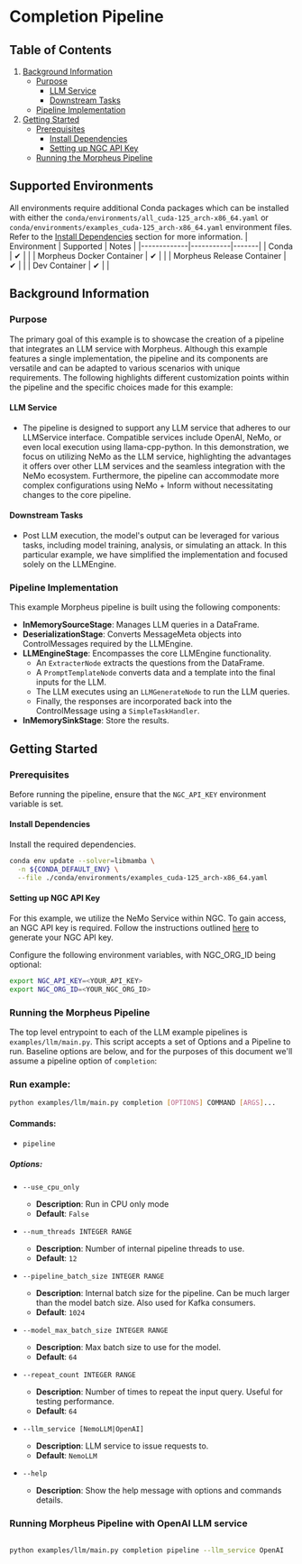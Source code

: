 <!--
SPDX-FileCopyrightText: Copyright (c) 2023-2024, NVIDIA CORPORATION & AFFILIATES. All rights reserved.
SPDX-License-Identifier: Apache-2.0

Licensed under the Apache License, Version 2.0 (the "License");
you may not use this file except in compliance with the License.
You may obtain a copy of the License at

http://www.apache.org/licenses/LICENSE-2.0

Unless required by applicable law or agreed to in writing, software
distributed under the License is distributed on an "AS IS" BASIS,
WITHOUT WARRANTIES OR CONDITIONS OF ANY KIND, either express or implied.
See the License for the specific language governing permissions and
limitations under the License.
-->

# Completion Pipeline

## Table of Contents

1. [Background Information](#background-information)
    - [Purpose](#purpose)
        - [LLM Service](#llm-service)
        - [Downstream Tasks](#downstream-tasks)
    - [Pipeline Implementation](#pipeline-implementation)
2. [Getting Started](#getting-started)
    - [Prerequisites](#prerequisites)
        - [Install Dependencies](#install-dependencies)
        - [Setting up NGC API Key](#setting-up-ngc-api-key)
    - [Running the Morpheus Pipeline](#running-the-morpheus-pipeline)

## Supported Environments
All environments require additional Conda packages which can be installed with either the `conda/environments/all_cuda-125_arch-x86_64.yaml` or `conda/environments/examples_cuda-125_arch-x86_64.yaml` environment files. Refer to the [Install Dependencies](#install-dependencies) section for more information.
| Environment | Supported | Notes |
|-------------|-----------|-------|
| Conda | ✔ | |
| Morpheus Docker Container | ✔ |  |
| Morpheus Release Container | ✔ |  |
| Dev Container | ✔ |  |


## Background Information

### Purpose

The primary goal of this example is to showcase the creation of a pipeline that integrates an LLM service with Morpheus. Although this example features a single implementation, the pipeline and its components are versatile and can be adapted to various scenarios with unique requirements. The following highlights different customization points within the pipeline and the specific choices made for this example:

#### LLM Service

- The pipeline is designed to support any LLM service that adheres to our LLMService interface. Compatible services include OpenAI, NeMo, or even local execution using llama-cpp-python. In this demonstration, we focus on utilizing NeMo as the LLM service, highlighting the advantages it offers over other LLM services and the seamless integration with the NeMo ecosystem. Furthermore, the pipeline can accommodate more complex configurations using NeMo + Inform without necessitating changes to the core pipeline.

#### Downstream Tasks

- Post LLM execution, the model's output can be leveraged for various tasks, including model training, analysis, or simulating an attack. In this particular example, we have simplified the implementation and focused solely on the LLMEngine.

### Pipeline Implementation

This example Morpheus pipeline is built using the following components:

- **InMemorySourceStage**: Manages LLM queries in a DataFrame.
- **DeserializationStage**: Converts MessageMeta objects into ControlMessages required by the LLMEngine.
- **LLMEngineStage**: Encompasses the core LLMEngine functionality.
    - An `ExtracterNode` extracts the questions from the DataFrame.
    - A `PromptTemplateNode` converts data and a template into the final inputs for the LLM.
    - The LLM executes using an `LLMGenerateNode` to run the LLM queries.
    - Finally, the responses are incorporated back into the ControlMessage using a `SimpleTaskHandler`.
- **InMemorySinkStage**: Store the results.

## Getting Started

### Prerequisites

Before running the pipeline, ensure that the `NGC_API_KEY` environment variable is set.

#### Install Dependencies

Install the required dependencies.

```bash
conda env update --solver=libmamba \
  -n ${CONDA_DEFAULT_ENV} \
  --file ./conda/environments/examples_cuda-125_arch-x86_64.yaml
```


#### Setting up NGC API Key

For this example, we utilize the NeMo Service within NGC. To gain access, an NGC API key is required. Follow the
instructions outlined [here](https://docs.nvidia.com/ngc/gpu-cloud/ngc-user-guide/index.html#generating-api-key) to
generate your NGC API key.

Configure the following environment variables, with NGC_ORG_ID being optional:

```bash
export NGC_API_KEY=<YOUR_API_KEY>
export NGC_ORG_ID=<YOUR_NGC_ORG_ID>
```

### Running the Morpheus Pipeline

The top level entrypoint to each of the LLM example pipelines is `examples/llm/main.py`. This script accepts a set
of Options and a Pipeline to run. Baseline options are below, and for the purposes of this document we'll assume a
pipeline option of `completion`:

### Run example:

```bash
python examples/llm/main.py completion [OPTIONS] COMMAND [ARGS]...
```

#### Commands:

- `pipeline`

##### Options:
- `--use_cpu_only`
    - **Description**: Run in CPU only mode
    - **Default**: `False`

- `--num_threads INTEGER RANGE`
    - **Description**: Number of internal pipeline threads to use.
    - **Default**: `12`

- `--pipeline_batch_size INTEGER RANGE`
    - **Description**: Internal batch size for the pipeline. Can be much larger than the model batch size.
      Also used for Kafka consumers.
    - **Default**: `1024`

- `--model_max_batch_size INTEGER RANGE`
    - **Description**: Max batch size to use for the model.
    - **Default**: `64`

- `--repeat_count INTEGER RANGE`
    - **Description**: Number of times to repeat the input query. Useful for testing performance.
    - **Default**: `64`

- `--llm_service [NemoLLM|OpenAI]`
    - **Description**: LLM service to issue requests to.
    - **Default**: `NemoLLM`

- `--help`
    - **Description**: Show the help message with options and commands details.

### Running Morpheus Pipeline with OpenAI LLM service

```bash

python examples/llm/main.py completion pipeline --llm_service OpenAI
```

